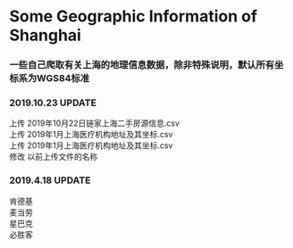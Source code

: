 # Some Geographic Information of Shanghai 
### 一些自己爬取有关上海的地理信息数据，除非特殊说明，默认所有坐标系为WGS84标准

### 2019.10.23 UPDATE
上传 2019年10月22日链家上海二手房源信息.csv  
上传 2019年1月上海医疗机构地址及其坐标.csv  
上传 2019年1月上海医疗机构地址及其坐标.csv  
修改 以前上传文件的名称  

### 2019.4.18 UPDATE  
肯德基  
麦当劳  
星巴克  
必胜客  


